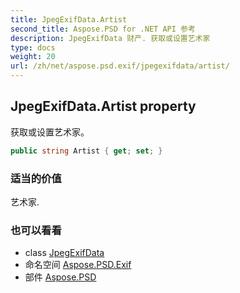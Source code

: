 ```yaml
---
title: JpegExifData.Artist
second_title: Aspose.PSD for .NET API 参考
description: JpegExifData 财产. 获取或设置艺术家
type: docs
weight: 20
url: /zh/net/aspose.psd.exif/jpegexifdata/artist/
---
```

## JpegExifData.Artist property

获取或设置艺术家。

```csharp
public string Artist { get; set; }
```

### 适当的价值

艺术家.

### 也可以看看

* class [JpegExifData](../)
* 命名空间 [Aspose.PSD.Exif](../../jpegexifdata/)
* 部件 [Aspose.PSD](../../../)


